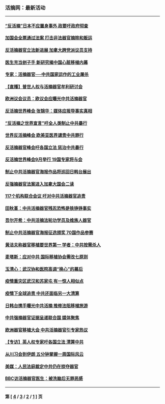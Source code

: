 ### 活摘网：最新活动
---
#### [“反活摘”日本不应置身事外 政要吁政府彻查](../../pages/nf5883/n13971188.md?06150430) 
#### [加国会全票通过法案 打击非法器官摘除和贩运](../../pages/nf5883/n13884924.md?06150430) 
#### [反活摘器官立法新进展 加拿大跨党派议员支持](../../pages/nf5883/n13876061.md?06150430) 
#### [医生充当刽子手 新研究揭中国心脏移植内幕](../../pages/nf5883/n13772291.md?06150430) 
#### [专家：活摘器官──中共国家运作的工业屠杀](../../pages/nf5883/n13761178.md?06150430) 
#### [【直播】普世人权与活摘器官牟利研讨会](../../pages/nf5883/n13425146.md?06150430) 
#### [欧洲议会议员：欧议会应曝光中共活摘器官](../../pages/nf5883/n13336571.md?06150430) 
#### [反活摘世界峰会 张锦华：媒体应报导事实真相](../../pages/nf5883/n13278502.md?06150430) 
#### [“反活摘之世界宣言”吁全人类制止中共暴行](../../pages/nf5883/n13259730.md?06150430) 
#### [世界反活摘峰会 欧美亚医界谴责中共罪行](../../pages/nf5883/n13253550.md?06150430) 
#### [反活摘器官峰会吁各国立法 惩治中共暴行](../../pages/nf5883/n13245052.md?06150430) 
#### [反活摘世界峰会9月举行 19国专家将与会](../../pages/nf5883/n13201492.md?06150430) 
#### [制止中共活摘器官海报作品将巡回日韩台展出](../../pages/nf5883/n13177791.md?06150430) 
#### [反强摘器官法案进入加拿大国会二读](../../pages/nf5883/n13033450.md?06150430) 
#### [117个机构联合会议 吁对中共活摘器官追责](../../pages/nf5883/n12775087.md?06150430) 
#### [田秋堇：中共活摘器官残忍恐怖是铁铮铮事实](../../pages/nf5883/n12702148.md?06150430) 
#### [吾尔开希：中共活摘法轮功学员及维族人器官](../../pages/nf5883/n12693197.md?06150430) 
#### [制止中共活摘器官海报征选颁奖 70国作品参赛](../../pages/nf5883/n12692050.md?06150430) 
#### [黄洁夫称器官移植要世界第一 学者：中共按需杀人](../../pages/nf5883/n12572329.md?06150430) 
#### [麦塔斯：应对中共 国际移植协会需改七原则](../../pages/nf5883/n12514711.md?06150430) 
#### [玉清心：武汉协和医院高调“换心”的幕后](../../pages/nf5883/n12298730.md?06150430) 
#### [疫情重灾区武汉和苏家屯 有一惊人相似点](../../pages/nf5883/n12150824.md?06150430) 
#### [疫情下全球追责 中共还面临另一大清算](../../pages/nf5883/n12070397.md?06150430) 
#### [日韩台携手曝光中共活摘 推修法阻移植旅游](../../pages/nf5883/n11712046.md?06150430) 
#### [中共强摘器官证据呈递联合国 媒体聚焦](../../pages/nf5883/n11546426.md?06150430) 
#### [欧洲器官移植大会 中共活摘器官引专家热议](../../pages/nf5883/n11539095.md?06150430) 
#### [【专访】英人权专家吁各国立法 清算中共](../../pages/nf5883/n11367315.md?06150430) 
#### [从川习会到伊朗 五分钟掌握一周国际风云](../../pages/nf5883/n11338520.md?06150430) 
#### [美媒：人民法庭裁定中共仍在掠夺器官](../../pages/nf5883/n11334897.md?06150430) 
#### [BBC访活摘器官医生：被洗脑后无罪恶感](../../pages/nf5883/n11335935.md?06150430) 

---
#### 第 [ [4](./4.md?06150430) / [3](./3.md?06150430) / [2](./2.md?06150430) / [1](./1.md?06150430) ] 页
